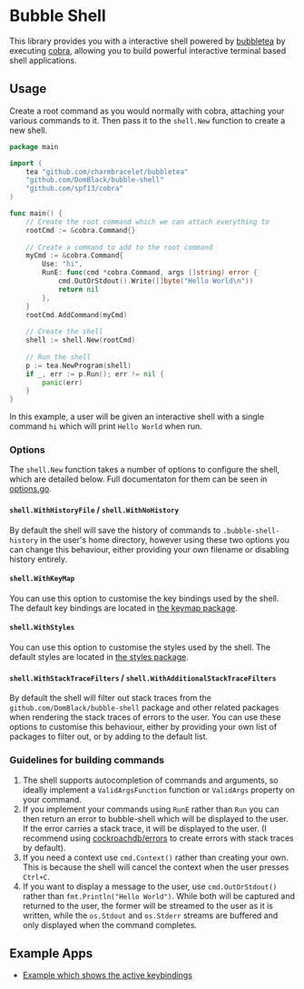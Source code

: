 # Bubble Shell

This library provides you with a interactive shell powered by [bubbletea](https://github.com/charmbracelet/bubbletea) 
by executing [cobra](https://github.com/spf13/cobra), allowing you to build powerful interactive terminal based shell
applications.

## Usage

Create a root command as you would normally with cobra, attaching your various commands to it.
Then pass it to the `shell.New` function to create a new shell.

```go
package main

import (
	tea "github.com/charmbracelet/bubbletea"
    "github.com/DomBlack/bubble-shell"
    "github.com/spf13/cobra"
)

func main() {
	// Create the root command which we can attach everything to
    rootCmd := &cobra.Command{}
	
	// Create a command to add to the root command
	myCmd := &cobra.Command{
		Use: "hi",
        RunE: func(cmd *cobra.Command, args []string) error {
			cmd.OutOrStdout().Write([]byte("Hello World\n"))
			return nil
        },
	}
	rootCmd.AddCommand(myCmd)
    
	// Create the shell
	shell := shell.New(rootCmd)
	
	// Run the shell
	p := tea.NewProgram(shell)
	if _, err := p.Run(); err != nil {
		panic(err)
	}
}
```
                                               
In this example, a user will be given an interactive shell with a single command `hi` which will print `Hello World` when
run.

### Options

The `shell.New` function takes a number of options to configure the shell, which are detailed below. Full documentaton
for them can be seen in [options.go](./options.go).

#### `shell.WithHistoryFile` / `shell.WithNoHistory`

By default the shell will save the history of commands to `.bubble-shell-history` in the user's home directory, however
using these two options you can change this behaviour, either providing your own filename or disabling history entirely.

#### `shell.WithKeyMap`

You can use this option to customise the key bindings used by the shell. The default key bindings are located in
[the keymap package](./pkg/config/keymap/keymap.go).

#### `shell.WithStyles`

You can use this option to customise the styles used by the shell. The default styles are located in
[the styles package](./pkg/config/styles/styles.go).

#### `shell.WithStackTraceFilters` / `shell.WithAdditionalStackTraceFilters`

By default the shell will filter out stack traces from the `github.com/DomBlack/bubble-shell` package and other related
packages when rendering the stack traces of errors to the user. You can use these options to customise this behaviour,
either by providing your own list of packages to filter out, or by adding to the default list.

### Guidelines for building commands

1. The shell supports autocompletion of commands and arguments, so ideally implement a `ValidArgsFunction` function or
    `ValidArgs` property on your command.
2. If you implement your commands using `RunE` rather than `Run` you can then return an error to bubble-shell which will
    be displayed to the user. If the error carries a stack trace, it will be displayed to the user. (I recommend using
    [cockroachdb/errors](https://github.com/cockroachdb/errors) to create errors with stack traces by default).
3. If you need a context use `cmd.Context()` rather than creating your own. This is because the shell will cancel the
    context when the user presses `Ctrl+C`.
4. If you want to display a message to the user, use `cmd.OutOrStdout()` rather than `fmt.Println("Hello World")`.  While
    both will be captured and returned to the user, the former will be streamed to the user as it is written, while the
    `os.Stdout` and `os.Stderr` streams are buffered and only displayed when the command completes.


## Example Apps

- [Example which shows the active keybindings](./examples/with-help/main.go)
